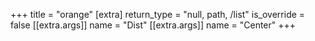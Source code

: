 +++
title = "orange"
[extra]
return_type = "null, path, /list"
is_override = false
[[extra.args]]
name = "Dist"
[[extra.args]]
name = "Center"
+++
